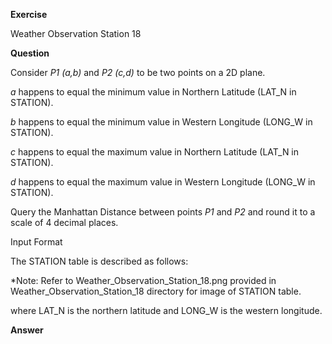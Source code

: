 **Exercise**

Weather Observation Station 18

**Question**

Consider *P1 (a,b)* and *P2 (c,d)* to be two points on a 2D plane.

*a* happens to equal the minimum value in Northern Latitude (LAT_N in STATION).

*b* happens to equal the minimum value in Western Longitude (LONG_W in STATION).

*c* happens to equal the maximum value in Northern Latitude (LAT_N in STATION).

*d* happens to equal the maximum value in Western Longitude (LONG_W in STATION).


Query the Manhattan Distance between points *P1* and *P2* and round it to a scale of 4 decimal places.

Input Format

The STATION table is described as follows:

*Note: Refer to Weather_Observation_Station_18.png provided in Weather_Observation_Station_18 directory for image of STATION table.

where LAT_N is the northern latitude and LONG_W is the western longitude.

**Answer**
